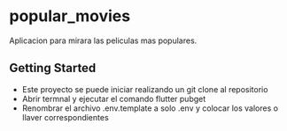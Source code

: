# popular_movies

Aplicacion para mirara las peliculas mas populares.

## Getting Started

- Este proyecto se puede iniciar realizando un git clone al repositorio
- Abrir termnal y ejecutar el comando flutter pubget
- Renombrar el archivo .env.template a solo .env y colocar los valores o llaver correspondientes
